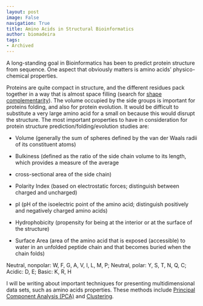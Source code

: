 ```yaml
---
layout: post
image: False
navigation: True
title: Amino Acids in Structural Bioinformatics
author: biomadeira
tags:
- Archived
---
```


A long-standing goal in Bioinformatics has been to predict protein structure from sequence. One aspect that 
obviously matters is amino acids' physico-chemical properties.

Proteins are quite compact in structure, and the different residues pack together in a way that is almost space 
filling (search for [shape complementarity](http://www.ncbi.nlm.nih.gov/pubmed/18837463)). The volume occupied
by the side groups is important for proteins folding, and also for protein evolution. It would be difficult to
substitute a very large amino acid for a small on because this would disrupt the structure. The most important
properties to have in consideration for protein structure prediction/folding/evolution studies are:

* Volume (generally the sum of spheres defined by the van der Waals radii of its constituent atoms)

* Bulkiness (defined as the ratio of the side chain volume to its length, which provides a measure of the average 
* cross-sectional area of the side chain)

* Polarity Index (based on electrostatic forces; distinguish between charged and uncharged)

* pI (pH of the isoelectric point of the amino acid; distinguish positively and negatively charged amino acids)

* Hydrophobicity (propensity for being at the interior or at the surface of the structure)

* Surface Area (area of the amino acid that is exposed (accessible) to water in an unfolded peptide chain and that
becomes buried when the chain folds)

Neutral, nonpolar: W, F, G,  A, V,  I, L, M, P; Neutral, polar: Y, S, T, N, Q, C; Acidic: D, E; Basic: K, R, H

I will be writing about important techniques for presenting multidimensional data sets, such as amino acids properties. 
These methods include [Principal Component Analysis (PCA)](http://en.wikipedia.org/wiki/Principal_component_analysis) 
and [Clustering](http://en.wikipedia.org/wiki/Cluster_analysis).


